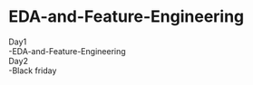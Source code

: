 # EDA-and-Feature-Engineering
Day1 <br />
-EDA-and-Feature-Engineering<br />
Day2<br />
-Black friday <br />
